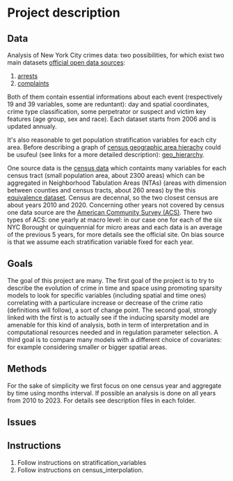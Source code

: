 # Project description

## Data

Analysis of New York City crimes data: two possibilities, for which exist two main datasets [official open data sources](https://opendata.cityofnewyork.us/):

1) [arrests]( https://data.cityofnewyork.us/Public-Safety/NYPD-Arrests-Data-Historic-/8h9b-rp9u/about_data)
2) [complaints](https://data.cityofnewyork.us/Public-Safety/NYPD-Complaint-Data-Historic/qgea-i56i/about_data)

Both of them contain essential informations about each event (respectively 19 and 39 variables, some are reduntant): day and spatial coordinates, crime type classification, some perpetrator or suspect and victim key features (age group, sex and race).
Each dataset starts from 2006 and is updated annualy.

It's also reasonable to get population stratification variables for each city area.
Before describing a graph of [census geographic area hierachy](https://www.census.gov/programs-surveys/geography/about/glossary.html) could be usufeul (see links for a more detailed description): [geo_hierarchy](\images\census-hierarchies.png).

One source data is the [census data](https://www.nyc.gov/site/planning/planning-level/nyc-population/2020-census.page) which containts many variables for each census tract (small population area, about 2300 areas) which can be aggregated in Neighborhood Tabulation Areas (NTAs) (areas with dimension between counties and census tracts, about 260 areas) by the this [equivalence dataset](https://data.cityofnewyork.us/City-Government/2020-Census-Tracts-to-2020-NTAs-and-CDTAs-Equivale/hm78-6dwm/about_data).
Census are decennal, so the two closest census are about years 2010 and 2020.
Concerning other years not covered by census one data source are the [American Community Survey (ACS)](https://www.nyc.gov/site/planning/planning-level/nyc-population/american-community-survey.page). There two types of ACS: one yearly at macro level: in our case one for each of the six NYC Borought or quinquennial for micro areas and each data is an average of the previous 5 years, for more details see the official site.
On bias source is that we assume each stratification variable fixed for each year.

## Goals

The goal of this project are many.
The first goal of the project is to try to describe the evolution of crime in time and space using promoting sparsity models to look for specific variables (including spatial and time ones) correlating with a particulare increase or decrease of the crime ratio (definitions will follow), a sort of change point.
The second goal, strongly linked with the first is to actually see if the inducing sparsity model are amenable for this kind of analysis, both in term of interpretation and in computational resources needed and in regulation parameter selection.
A third goal is to compare many models with a different choice of covariates: for example considering smaller or bigger spatial areas.

## Methods

For the sake of simplicity we first focus on one census year and aggregate by time using months interval.
If possible an analysis is done on all years from 2010 to 2023.
For details see description files in each folder.

## Issues

## Instructions

1) Follow instructions on stratification_variables
2) Follow instructions on census_interpolation.
